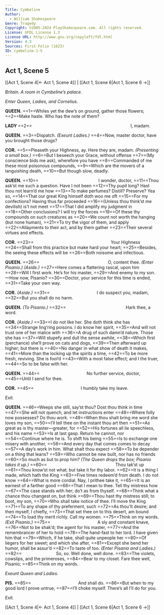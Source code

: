 ```yaml
---
Title: Cymbeline
Author: 
  - William Shakespeare
Genre: Tragedy
Copyright: ©2005-2024 PlayShakespeare.com. All rights reserved.
License: GFDL License 1.3
License URL: http://www.gnu.org/copyleft/fdl.html
Version: 4.3
Sources: First Folio (1623)
ID: cymbeline-1-5
---
```


## Act 1, Scene 5
[[Act 1, Scene 4|← Act 1, Scene 4]] | [[Act 1, Scene 6|Act 1, Scene 6 →]]

*Britain. A room in Cymbeline’s palace.*

*Enter Queen, Ladies, and Cornelius.*

**QUEEN.**
==1==Whiles yet the dew’s on ground, gather those flowers;
==2==Make haste. Who has the note of them?

**LADY**
==2==                       I, madam.

**QUEEN.**
==3==Dispatch.
*(Exeunt Ladies.)*
==4==Now, master doctor, have you brought those drugs?

**COR.**
==5==Pleaseth your Highness, ay. Here they are, madam.
*(Presenting a small box.)*
==6==But I beseech your Grace, without offense
==7==(My conscience bids me ask), wherefore you have
==8==Commanded of me these most poisonous compounds,
==9==Which are the movers of a languishing death,
==10==But though slow, deadly.

**QUEEN.**
==10==              I wonder, doctor,
==11==Thou ask’st me such a question. Have I not been
==12==Thy pupil long? Hast thou not learn’d me how
==13==To make perfumes? Distill? Preserve? Yea so,
==14==That our great King himself doth woo me oft
==15==For my confections? Having thus far proceeded
==16==(Unless thou think’st me devilish) is’t not meet
==17==That I did amplify my judgment in
==18==Other conclusions? I will try the forces
==19==Of these thy compounds on such creatures as
==20==We count not worth the hanging (but none human),
==21==To try the vigor of them, and apply
==22==Allayments to their act, and by them gather
==23==Their several virtues and effects.

**COR.**
==23==                  Your Highness
==24==Shall from this practice but make hard your heart;
==25==Besides, the seeing these effects will be
==26==Both noisome and infectious.

**QUEEN.**
==26==                O, content thee.
*(Enter Pisanio.)*
*(Aside.)*
==27==Here comes a flattering rascal, upon him
==28==Will I first work. He’s for his master,
==29==And enemy to my son.—How now, Pisanio?
==30==Doctor, your service for this time is ended,
==31==Take your own way.

**COR.**
*(Aside.)*
==31==           I do suspect you, madam,
==32==But you shall do no harm.

**QUEEN.**
*(To Pisanio.)*
==32==              Hark thee, a word.

**COR.**
*(Aside.)*
==33==I do not like her. She doth think she has
==34==Strange ling’ring poisons. I do know her spirit,
==35==And will not trust one of her malice with
==36==A drug of such damn’d nature. Those she has
==37==Will stupefy and dull the sense awhile,
==38==Which first (perchance) she’ll prove on cats and dogs,
==39==Then afterward up higher; but there is
==40==No danger in what show of death it makes,
==41==More than the locking up the spirits a time,
==42==To be more fresh, reviving. She is fool’d
==43==With a most false effect; and I the truer,
==44==So to be false with her.

**QUEEN.**
==44==           No further service, doctor,
==45==Until I send for thee.

**COR.**
==45==           I humbly take my leave.

*Exit.*

**QUEEN.**
==46==Weeps she still, say’st thou? Dost thou think in time
==47==She will not quench, and let instructions enter
==48==Where folly now possesses? Do thou work.
==49==When thou shalt bring me word she loves my son,
==50==I’ll tell thee on the instant thou art then
==51==As great as is thy master—greater, for
==52==His fortunes all lie speechless, and his name
==53==Is at last gasp. Return he cannot, nor
==54==Continue where he is. To shift his being
==55==Is to exchange one misery with another,
==56==And every day that comes comes to decay
==57==A day’s work in him. What shalt thou expect
==58==To be depender on a thing that leans?
==59==Who cannot be new built, nor has no friends
==60==So much as but to prop him?
*(The Queen drops the box; Pisanio takes it up.)*
==60==                Thou tak’st up
==61==Thou know’st not what; but take it for thy labor.
==62==It is a thing I made, which hath the King
==63==Five times redeem’d from death. I do not know
==64==What is more cordial. Nay, I prithee take it,
==65==It is an earnest of a farther good
==66==That I mean to thee. Tell thy mistress how
==67==The case stands with her; do’t as from thyself.
==68==Think what a chance thou changest on, but think
==69==Thou hast thy mistress still; to boot, my son,
==70==Who shall take notice of thee. I’ll move the King
==71==To any shape of thy preferment, such
==72==As thou’lt desire; and then myself, I chiefly,
==73==That set thee on to this desert, am bound
==74==To load thy merit richly. Call my women.
==75==Think on my words.
*(Exit Pisanio.)*
==75==           A sly and constant knave,
==76==Not to be shak’d; the agent for his master,
==77==And the remembrancer of her to hold
==78==The hand-fast to her lord. I have given him that
==79==Which, if he take, shall quite unpeople her
==80==Of liegers for her sweet; and which she after,
==81==Except she bend her humor, shall be assur’d
==82==To taste of too.
*(Enter Pisanio and Ladies.)*
==82==        So, so. Well done, well done.
==83==The violets, cowslips, and the primeroses,
==84==Bear to my closet. Fare thee well, Pisanio;
==85==Think on my words.

*Exeunt Queen and Ladies.*

**PIS.**
==85==           And shall do.
==86==But when to my good lord I prove untrue,
==87==I’ll choke myself. There’s all I’ll do for you.

*Exit.*

[[Act 1, Scene 4|← Act 1, Scene 4]] | [[Act 1, Scene 6|Act 1, Scene 6 →]]